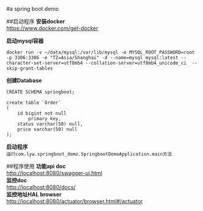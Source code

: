 #a spring boot demo

##启动程序
**安装docker**  
https://www.docker.com/get-docker

**启动mysql容器**
```  
docker run -v ~/data/mysql:/var/lib/mysql -e MYSQL_ROOT_PASSWORD=root  -p 3306:3306 -e "TZ=Asia/Shanghai" -d --name=mysql mysql:latest --character-set-server=utf8mb4 --collation-server=utf8mb4_unicode_ci  --skip-grant-tables
```
**创建Database**  

```CREATE SCHEMA springboot;```
```
create table `Order`
(
	id bigint not null
		primary key,
	status varchar(50) null,
	price varchar(50) null
);
```
**启动程序**  
`运行com.lyw.springboot_demo.SpringbootDemoApplication.main方法`

##程序使用
**功能api doc**  
<http://localhost:8080/swagger-ui.html>  
**监控doc**  
<http://localhost:8080/docs/>  
**监控地址HAL browser**  
<http://localhost:8080/actuator/browser.html#/actuator>





 
 
  




